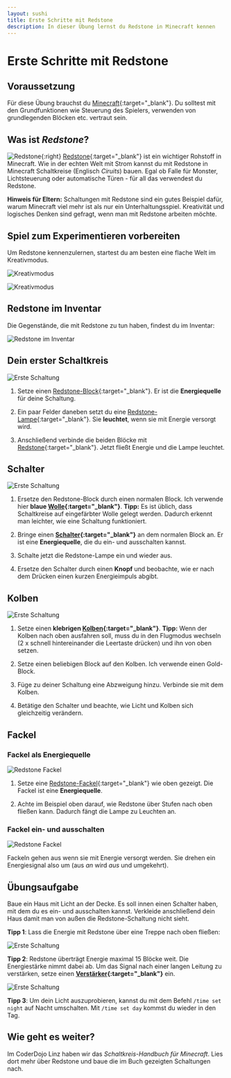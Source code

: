 ```yaml
---
layout: sushi
title: Erste Schritte mit Redstone
description: In dieser Übung lernst du Redstone in Minecraft kennen
---
```


# Erste Schritte mit Redstone

## Voraussetzung

Für diese Übung brauchst du [Minecraft](https://minecraft.net/de-de/){:target="_blank"}. Du solltest mit den Grundfunktionen wie Steuerung des Spielers, verwenden von grundlegenden Blöcken etc. vertraut sein.

## Was ist *Redstone*?

![Redstone](erste-schritte-mit-redstone/redstone.png){:right}
[Redstone](http://minecraft-de.gamepedia.com/Redstone){:target="_blank"} ist ein wichtiger Rohstoff in Minecraft. Wie in der echten Welt mit Strom kannst du mit Redstone in Minecraft Schaltkreise (Englisch *Ciruits*) bauen. Egal ob Falle für Monster, Lichtsteuerung oder automatische Türen - für all das verwendest du Redstone.

**Hinweis für Eltern:** Schaltungen mit Redstone sind ein gutes Beispiel dafür, warum Minecraft viel mehr ist als nur ein Unterhaltungsspiel. Kreativität und logisches Denken sind gefragt, wenn man mit Redstone arbeiten möchte.

## Spiel zum Experimentieren vorbereiten

Um Redstone kennenzulernen, startest du am besten eine flache Welt im Kreativmodus.

![Kreativmodus](erste-schritte-mit-redstone/kreativmodus.png)

![Kreativmodus](erste-schritte-mit-redstone/flachland.png)

## Redstone im Inventar

Die Gegenstände, die mit Redstone zu tun haben, findest du im Inventar:

![Redstone im Inventar](erste-schritte-mit-redstone/redstone-inventar.png)

## Dein erster Schaltkreis

![Erste Schaltung](erste-schritte-mit-redstone/erste-schaltung.png)

1. Setze einen [Redstone-Block](http://minecraft-de.gamepedia.com/Redstone-Block){:target="_blank"}. Er ist die **Energiequelle** für deine Schaltung.

1. Ein paar Felder daneben setzt du eine [Redstone-Lampe](http://minecraft-de.gamepedia.com/Redstone-Lampe){:target="_blank"}. Sie **leuchtet**, wenn sie mit Energie versorgt wird.

1. Anschließend verbinde die beiden Blöcke mit [Redstone](http://minecraft-de.gamepedia.com/Redstone){:target="_blank"}. Jetzt fließt Energie und die Lampe leuchtet.

## Schalter

![Erste Schaltung](erste-schritte-mit-redstone/schalter.png)

1. Ersetze den Redstone-Block durch einen normalen Block. Ich verwende hier **blaue [Wolle](http://minecraft-de.gamepedia.com/Wolle){:target="_blank"}**. **Tipp:** Es ist üblich, dass Schaltkreise auf eingefärbter Wolle gelegt werden. Dadurch erkennt man leichter, wie eine Schaltung funktioniert.

1. Bringe einen **[Schalter](http://minecraft-de.gamepedia.com/Schalter_(Begriffskl%C3%A4rung)){:target="_blank"}** an dem normalen Block an. Er ist eine **Energiequelle**, die du ein- und ausschalten kannst.

1. Schalte jetzt die Redstone-Lampe ein und wieder aus.

1. Ersetze den Schalter durch einen **Knopf** und beobachte, wie er nach dem Drücken einen kurzen Energieimpuls abgibt.

## Kolben

![Erste Schaltung](erste-schritte-mit-redstone/kolben.png)

1. Setze einen **klebrigen [Kolben](http://minecraft-de.gamepedia.com/Kolben){:target="_blank"}**. **Tipp:** Wenn der Kolben nach oben ausfahren soll, muss du in den Flugmodus wechseln (2 x schnell hintereinander die Leertaste drücken) und ihn von oben setzen.

1. Setze einen beliebigen Block auf den Kolben. Ich verwende einen Gold-Block.

1. Füge zu deiner Schaltung eine Abzweigung hinzu. Verbinde sie mit dem Kolben.

1. Betätige den Schalter und beachte, wie Licht und Kolben sich gleichzeitig verändern.

## Fackel

### Fackel als Energiequelle

![Redstone Fackel](erste-schritte-mit-redstone/fackel.png)

1. Setze eine [Redstone-Fackel](http://minecraft-de.gamepedia.com/Redstone-Fackel){:target="_blank"} wie oben gezeigt. Die Fackel ist eine **Energiequelle**.

1. Achte im Beispiel oben darauf, wie Redstone über Stufen nach oben fließen kann. Dadurch fängt die Lampe zu Leuchten an.

### Fackel ein- und ausschalten

![Redstone Fackel](erste-schritte-mit-redstone/fackel-ein-aus.png)

Fackeln gehen aus wenn sie mit Energie versorgt werden. Sie drehen ein Energiesignal also um (aus *an* wird *aus* und umgekehrt).
 
## Übungsaufgabe

Baue ein Haus mit Licht an der Decke. Es soll innen einen Schalter haben, mit dem du es ein- und ausschalten kannst. Verkleide anschließend dein Haus damit man von außen die Redstone-Schaltung nicht sieht.

**Tipp 1**: Lass die Energie mit Redstone über eine Treppe nach oben fließen:

![Erste Schaltung](erste-schritte-mit-redstone/haus-mit-licht-schalter.png)

**Tipp 2**: Redstone überträgt Energie maximal 15 Blöcke weit. Die Energiestärke nimmt dabei ab. Um das Signal nach einer langen Leitung zu verstärken, setze einen **[Verstärker](http://minecraft-de.gamepedia.com/Redstone-Verst%C3%A4rker){:target="_blank"}** ein.

![Erste Schaltung](erste-schritte-mit-redstone/haus-mit-licht-dach.png)

**Tipp 3**: Um dein Licht auszuprobieren, kannst du mit dem Befehl `/time set night` auf Nacht umschalten. Mit `/time set day` kommst du wieder in den Tag.

## Wie geht es weiter?

Im CoderDojo Linz haben wir das *Schaltkreis-Handbuch für Minecraft*. Lies dort mehr über Redstone und baue die im Buch gezeigten Schaltungen nach.

